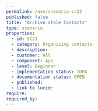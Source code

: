 ```yaml
---
permalink: /use/scenario-sc23
published: false
title: "Archive stale Contacts"
type: scenario
properties:
  - id: SC23
  - category: Organizing contacts
  - description:
  - customer: All
  - component: App
  - level: Beginner
  - implementation status: IDEA
  - documentation status: OPEN
  - published:
  - link to lucid:
require:
required_by:
---
```

